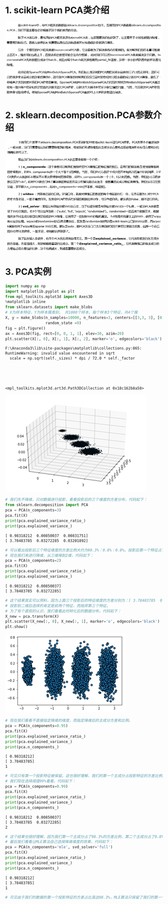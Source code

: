 
# 1. scikit-learn PCA类介绍

![image](1.png)

# 2. sklearn.decomposition.PCA参数介绍

![image](2.png)

# 3. PCA实例


```python
import numpy as np
import matplotlib.pyplot as plt
from mpl_toolkits.mplot3d import Axes3D
%matplotlib inline
from sklearn.datasets import make_blobs
# X为样本特征，Y为样本簇类别， 共1000个样本，每个样本3个特征，共4个簇
X, y = make_blobs(n_samples=10000, n_features=3, centers=[[3,3, 3], [0,0,0], [1,1,1], [2,2,2]], cluster_std=[0.2, 0.1, 0.2, 0.2], 
                  random_state =9)
fig = plt.figure()
ax = Axes3D(fig, rect=[0, 0, 1, 1], elev=30, azim=20)
plt.scatter(X[:, 0], X[:, 1], X[:, 2], marker='o', edgecolors='black')
```

    F:\Anaconda3\lib\site-packages\matplotlib\collections.py:865: RuntimeWarning: invalid value encountered in sqrt
      scale = np.sqrt(self._sizes) * dpi / 72.0 * self._factor
    




    <mpl_toolkits.mplot3d.art3d.Path3DCollection at 0x18c162b8a58>




![png](output_5_2.png)



```python
# 我们先不降维，只对数据进行投影，看看投影后的三个维度的方差分布，代码如下：
from sklearn.decomposition import PCA
pca = PCA(n_components=3)
pca.fit(X)
print(pca.explained_variance_ratio_)
print(pca.explained_variance_)
```

    [ 0.98318212  0.00850037  0.00831751]
    [ 3.78483785  0.03272285  0.03201892]
    


```python
# 可以看出投影后三个特征维度的方差比例大约为98.3%：0.8%：0.8%。投影后第一个特征占了绝大多数的主成分比例。
# 现在我们来进行降维，从三维降到2维，代码如下：
pca = PCA(n_components=2)
pca.fit(X)
print(pca.explained_variance_ratio_)
print(pca.explained_variance_)
```

    [ 0.98318212  0.00850037]
    [ 3.78483785  0.03272285]
    


```python
# 这个结果其实可以预料，因为上面三个投影后的特征维度的方差分别为：[ 3.78483785  0.03272285  0.03201892]
# 投影到二维后选择的肯定是前两个特征，而抛弃第三个特征。
# 为了有个直观的认识，我们看看此时转化后的数据分布，代码如下：
X_new = pca.transform(X)
plt.scatter(X_new[:, 0], X_new[:, 1], marker='o', edgecolors='black')
plt.show()
```


![png](output_8_0.png)



```python
# 现在我们看看不直接指定降维的维度，而指定降维后的主成分方差和比例。
pca = PCA(n_components=0.95)
pca.fit(X)
print(pca.explained_variance_ratio_)
print(pca.explained_variance_)
print(pca.n_components_)
```

    [ 0.98318212]
    [ 3.78483785]
    1
    


```python
# 可见只有第一个投影特征被保留。这也很好理解，我们的第一个主成分占投影特征的方差比例高达98%。只选择这一个特征维度便可以满足95%的阈值
# 我们现在选择阈值99%看看，代码如下：
pca = PCA(n_components=0.99)
pca.fit(X)
print(pca.explained_variance_ratio_)
print(pca.explained_variance_)
print(pca.n_components_)
```

    [ 0.98318212  0.00850037]
    [ 3.78483785  0.03272285]
    2
    


```python
# 这个结果也很好理解，因为我们第一个主成分占了98.3%的方差比例，第二个主成分占了0.8%的方差比例，两者一起可以满足我们的阈值。
# 最后我们看看让MLE算法自己选择降维维度的效果，代码如下：
pca = PCA(n_components='mle', svd_solver='full')
pca.fit(X)
print(pca.explained_variance_ratio_)
print(pca.explained_variance_)
print(pca.n_components_)
```

    [ 0.98318212]
    [ 3.78483785]
    1
    


```python
# 可见由于我们的数据的第一个投影特征的方差占比高达98.3%，MLE算法只保留了我们的第一个特征。
```
